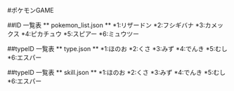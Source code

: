 #ポケモンGAME

##ID 一覧表
** pokemon_list.json **
*1:リザードン
*2:フシギバナ
*3:カメックス
*4:ピカチュウ
*5:スピアー
*6:ミュウツー

##typeID 一覧表
** type.json **
*1:ほのお
*2:くさ
*3:みず
*4:でんき
*5:むし
*6:エスパー

##typeID 一覧表
** skill.json **
*1:ほのお
*2:くさ
*3:みず
*4:でんき
*5:むし
*6:エスパー
